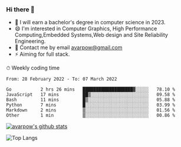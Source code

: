 ### Hi there 👋
<!--I have been a GitHub member for [![Years Badge](https://badges.pufler.dev/years/avarpow)](https://badges.pufler.dev)-->
- 🌱 I will earn a bachelor's degree in computer science in 2023.
- 😄 I'm interested in Computer Graphics, High Performance Computing,Embedded Systems,Web design and Site Reliability Engineering.
- 💬 Contact me by email avarpow@gmail.com
- ⚡ Aiming for full stack.

<!--💻 Coding Activity Logging

[![Commits Badge](https://badges.pufler.dev/commits/weekly/avarpow)](https://badges.pufler.dev)-->

⏱ Weekly coding time
<!--START_SECTION:waka-->

```text
From: 28 February 2022 - To: 07 March 2022

Go           2 hrs 26 mins   ███████████████████▓░░░░░   78.10 %
JavaScript   17 mins         ██▒░░░░░░░░░░░░░░░░░░░░░░   09.58 %
Bash         11 mins         █▒░░░░░░░░░░░░░░░░░░░░░░░   05.88 %
Python       7 mins          █░░░░░░░░░░░░░░░░░░░░░░░░   03.99 %
Markdown     2 mins          ▒░░░░░░░░░░░░░░░░░░░░░░░░   01.56 %
Other        1 min           ▒░░░░░░░░░░░░░░░░░░░░░░░░   00.86 %
```

<!--END_SECTION:waka-->

[![avarpow's github stats](https://github-readme-stats.vercel.app/api?username=avarpow&count_private=true&show_icons=true&hide=issues&hide_border=true)](https://github.com/anuraghazra/github-readme-stats)

![Top Langs](https://github-readme-stats.vercel.app/api/top-langs/?username=avarpow&layout=compact&hide_border=true) 
<!--[![avarpow's wakatime stats](https://github-readme-stats.vercel.app/api/wakatime?username=avarpow)](https://github.com/anuraghazra/github-readme-stats)-->
